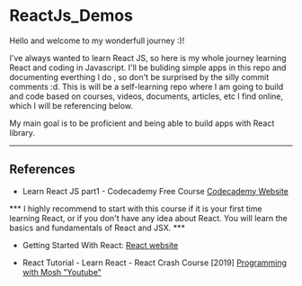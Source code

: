 # ReactJs_Demos

Hello and welcome to my wonderfull journey :)!

I've always wanted to learn React JS, so here is my whole journey learning React and coding in Javascript. 
I'll be buliding simple apps in this repo and documenting everthing I do , so don't be surprised by the silly commit comments :d.
This is will be a self-learning repo where I am going to build and code based on courses, videos, documents, articles, etc I find online, which I will be referencing below.

My main goal is to be proficient and being able to build apps with React library.

---

## References 


- Learn React JS part1 - Codecademy Free Course 
[Codecademy Website](https://reactjs.org/docs/getting-started.html)

*** I highly recommend to start with this course if it is your first time learning React, or if you don't have any idea about React. You will learn the basics and fundamentals of React and JSX. ***

- Getting Started With React:
[React website](https://reactjs.org/docs/getting-started.html)


- React Tutorial - Learn React - React Crash Course [2019]
[Programming with Mosh "Youtube"](https://www.youtube.com/watch?v=Ke90Tje7VS0&t=5116s)


